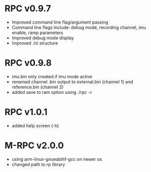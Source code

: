 # RPC v0.9.7

 * Improved command line flag/argument passing
 * Command line flags include: debug mode, recording channel, imu enable, ramp parameters
 * Improved debug mode display
 * Improved .ini structure 

# RPC v0.9.8

 * imu.bin only created if imu mode active
 * renamed channel .bin output to external.bin (channel 1) and reference.bin (channel 2)
 * added save to ram option using ./rpc -r

# RPC v1.0.1	

 * added help screen (-h)

# M-RPC v2.0.0

 * using arm-linux-gnueabihf-gcc on newer os
 * changed path to rp library
